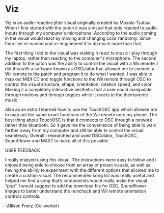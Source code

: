 # Viz
  Viz is an audio-reactive jitter visual originally created by Mosato Tsutsui. When I first started with the patch it was a visual that only reacted to audio inputs through my computer's microphone. According to the audio coming in the visual would react by moving and changing color randomly. Since then I’ve re-named and re-engineered it to do much more than that.
  
  The first thing I did to the visual was making it react to music I play through my laptop, rather than reacting to the computer's microphone. The second addition to the patch was the ability to control the visual with a Wii remote. I did this with a software known as OSCulator that allowed me to connect a Wii remote to the patch and program it to do what I wanted. I was able to map out MIDI CC and toggle functions to the Wii remote through OSC to control the visual structure, shape, orientation, rotation speed, and color. Making it a completely interactive aesthetic that a user could manipulate through motions and through toggles while it reacts to the theirfavorite music.
 
 Also as an extra I learned how to use the TouchOSC app which allowed me to map out the same exact functions of the Wii remote onto my phone. The best thing about TouchOSC is that it connects to OSC through a network rather than bluetooth. So it  gave me the convenience of being able to walk farther away from my computer and still be able to control the visual seamlessly.  Overall I researched and used OSCulator, TouchOSC, Soundflower and MAX7 to make all of this possible. 
 
 
 
 
 
USER FEEDBACK

I really enjoyed using this visual. The instructions were easy to follow and I enjoyed being able to choose from an array of preset visuals, as well as having the ability to experiment with the different options that allowed me to create a custom visual. The recommended song list was really useful and helped me find a song that’s components would really make the visual “pop”. I would suggest to add the download file for OSC, Soundflower images to better understand the nunchuck and Wii remote orientation controls controls.


-Allison Frenz (Co-worker)
